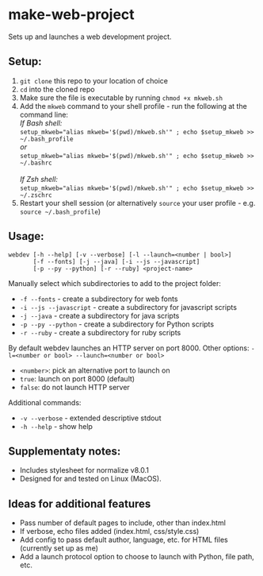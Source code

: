 # make-web-project
Sets up and launches a web development project.

## Setup:
1. `git clone` this repo to your location of choice
2. `cd` into the cloned repo
3. Make sure the file is executable by running `chmod +x mkweb.sh`
4. Add the `mkweb` command to your shell profile - run the following at the command line:\
  *If Bash shell:*\
  `setup_mkweb="alias mkweb='$(pwd)/mkweb.sh'" ; echo $setup_mkweb >> ~/.bash_profile`\
  *or*\
  `setup_mkweb="alias mkweb='$(pwd)/mkweb.sh'" ; echo $setup_mkweb >> ~/.bashrc`\
  \
  *If Zsh shell:*\
  `setup_mkweb="alias mkweb='$(pwd)/mkweb.sh'" ; echo $setup_mkweb >> ~/.zschrc`
5. Restart your shell session (or alternatively `source` your user profile - e.g. `source ~/.bash_profile`)

## Usage:
```
webdev [-h --help] [-v --verbose] [-l --launch=<number | bool>]
       [-f --fonts] [-j --java] [-i --js --javascript]
       [-p --py --python] [-r --ruby] <project-name>
```
Manually select which subdirectories to add to the project folder:
- `-f --fonts` - create a subdirectory for web fonts
- `-i --js --javascript` - create a subdirectory for javascript scripts
- `-j --java` - create a subdirectory for java scripts
- `-p --py --python` - create a subdirectory for Python scripts
- `-r --ruby` - create a subdirectory for ruby scripts

By default webdev launches an HTTP server on port 8000. Other options:
`-l=<number or bool> --launch=<number or bool>`
- `<number>`: pick an alternative port to launch on
- `true`: launch on port 8000 (default)
- `false`: do not launch HTTP server

Additional commands:
- `-v --verbose` - extended descriptive stdout
- `-h --help` - show help

## Supplementaty notes:
- Includes stylesheet for normalize v8.0.1
- Designed for and tested on Linux (MacOS).

## Ideas for additional features
- Pass number of default pages to include, other than index.html
- If verbose, echo files added (index.html, css/style.css)
- Add config to pass default author, language, etc. for HTML files (currently set up as me)
- Add a launch protocol option to choose to launch with Python, file path, etc.
